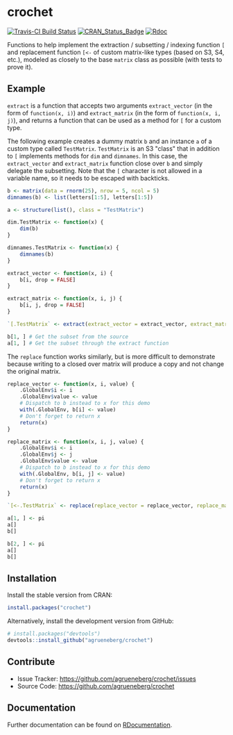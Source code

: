 # crochet

[![Travis-CI Build Status](https://travis-ci.org/agrueneberg/crochet.svg?branch=master)](https://travis-ci.org/agrueneberg/crochet)
[![CRAN_Status_Badge](http://www.r-pkg.org/badges/version/crochet)](https://CRAN.R-project.org/package=crochet)
[![Rdoc](http://www.rdocumentation.org/badges/version/crochet)](http://www.rdocumentation.org/packages/crochet)

Functions to help implement the extraction / subsetting / indexing function `[` and replacement function `[<-` of custom matrix-like types (based on S3, S4, etc.), modeled as closely to the base `matrix` class as possible (with tests to prove it).


## Example

`extract` is a function that accepts two arguments `extract_vector` (in the form of `function(x, i)`) and `extract_matrix` (in the form of `function(x, i, j)`), and returns a function that can be used as a method for `[` for a custom type.

The following example creates a dummy matrix `b` and an instance `a` of a custom type called `TestMatrix`. `TestMatrix` is an S3 "class" that in addition to `[` implements methods for `dim` and `dimnames`. In this case, the `extract_vector` and `extract_matrix` function close over `b` and simply delegate the subsetting. Note that the `[` character is not allowed in a variable name, so it needs to be escaped with backticks.

```R
b <- matrix(data = rnorm(25), nrow = 5, ncol = 5)
dimnames(b) <- list(letters[1:5], letters[1:5])

a <- structure(list(), class = "TestMatrix")

dim.TestMatrix <- function(x) {
    dim(b)
}

dimnames.TestMatrix <- function(x) {
    dimnames(b)
}

extract_vector <- function(x, i) {
    b[i, drop = FALSE]
}

extract_matrix <- function(x, i, j) {
    b[i, j, drop = FALSE]
}

`[.TestMatrix` <- extract(extract_vector = extract_vector, extract_matrix = extract_matrix)

b[1, ] # Get the subset from the source
a[1, ] # Get the subset through the extract function
```

The `replace` function works similarly, but is more difficult to demonstrate because writing to a closed over matrix will produce a copy and not change the original matrix.

```R
replace_vector <- function(x, i, value) {
    .GlobalEnv$i <- i
    .GlobalEnv$value <- value
    # Dispatch to b instead to x for this demo
    with(.GlobalEnv, b[i] <- value)
    # Don't forget to return x
    return(x)
}

replace_matrix <- function(x, i, j, value) {
    .GlobalEnv$i <- i
    .GlobalEnv$j <- j
    .GlobalEnv$value <- value
    # Dispatch to b instead to x for this demo
    with(.GlobalEnv, b[i, j] <- value)
    # Don't forget to return x
    return(x)
}

`[<-.TestMatrix` <- replace(replace_vector = replace_vector, replace_matrix = replace_matrix)

a[1, ] <- pi
a[]
b[]

b[2, ] <- pi
a[]
b[]
```


Installation
------------

Install the stable version from CRAN:

```R
install.packages("crochet")
```

Alternatively, install the development version from GitHub:

```R
# install.packages("devtools")
devtools::install_github("agrueneberg/crochet")
```


Contribute
----------

- Issue Tracker: https://github.com/agrueneberg/crochet/issues
- Source Code: https://github.com/agrueneberg/crochet


Documentation
-------------

Further documentation can be found on [RDocumentation](http://www.rdocumentation.org/packages/crochet).
